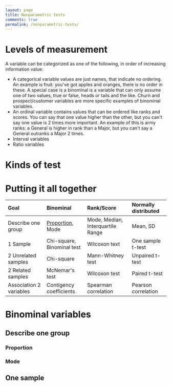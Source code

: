 ```yaml
---
layout: page
title: Nonparametric tests
comments: true
permalink: /nonparametric-tests/
---
```


# Levels of measurement

A variable can be categorized as one of the following, in order of increasing information value:

* A categorical variable values are just names, that indicate no ordering. An example is fruit: you've got apples and oranges, there is no order in these. A special case is a binominal is a variable that can only assume one of two values, true or false, heads or tails and the like. Churn and prospect/customer variables are more specific examples of binominal variables.
* An ordinal variable contains values that can be ordered like ranks and scores. You can say that one value higher than the other, but you can't say one value is 2 times more important. An example of this is army ranks: a General is higher in rank than a Major, but you can't say a General outranks a Major 2 times.
* Interval variables
* Ratio variables

# Kinds of test

# Putting it all together
| Goal | Binominal | Rank/Score | Normally distributed | 
| :--- | :-------- | :--------- | :------------------- |
| Describe one group | [Proportion](/nonparametric-tests/#Proportion), Mode | Mode, Median, Interquartile Range | Mean, SD |
| 1 Sample | Chi-square, Binominal test | Wilcoxon text | One sample t-test |
| 2 Unrelated samples | Chi-square | Mann-Whitney test | Unpaired t-test |
| 2 Related samples | McNemar's test | Wilcoxon test | Paired t-test |
| Association 2 variables | Contigency coefficients | Spearman correlation | Pearson correlation |



# Binominal variables

## Describe one group

### Proportion


### Mode

## One sample

